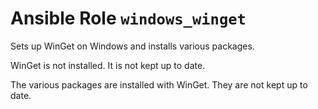 # Ansible Role `windows_winget`

Sets up WinGet on Windows and installs various packages.

WinGet is not installed. It is not kept up to date.

The various packages are installed with WinGet. They are not kept up to date.
